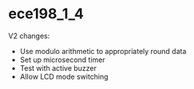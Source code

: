 # ece198_1_4
V2 changes:
- Use modulo arithmetic to appropriately round data
- Set up microsecond timer
- Test with active buzzer
- Allow LCD mode switching
